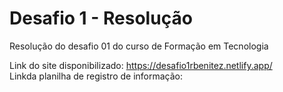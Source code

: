 # Desafio 1 - Resolução
Resolução do desafio 01 do curso de Formação em Tecnologia

Link do site disponibilizado: https://desafio1rbenitez.netlify.app/<br>
Linkda planilha de registro de informação:
